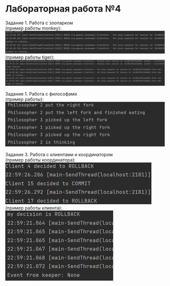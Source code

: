 <h1> Лабораторная работа №4</h1>  

Задание 1. Работа с зоопарком  
(пример работы monkey):         ![](https://github.com/macsonproger/BigData/blob/main/lr_4/лаб4/tests/monkey.jpg)  
(пример работы tiger):         ![](https://github.com/macsonproger/BigData/blob/main/lr_4/лаб4/tests/tigers.jpg) 

Задание 1. Работа с философами  
(пример работы):  
![](https://github.com/macsonproger/BigData/blob/main/lr_4/лаб4/tests/philosophers.jpg)  

Задание 3. Работа с клиентами и координатором  
(пример работы координатора):       ![](https://github.com/macsonproger/BigData/blob/main/lr_4/лаб4/tests/coordinator.jpg)  
(пример работы клиента):      ![](https://github.com/macsonproger/BigData/blob/main/lr_4/лаб4/tests/client.jpg) 
